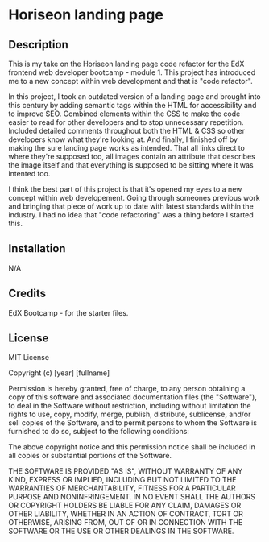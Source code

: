 # Horiseon landing page

## Description

This is my take on the Horiseon landing page code refactor for the EdX frontend web developer bootcamp - module 1. This project has introduced me to a new concept within web development and that is "code refactor". 

In this project, I took an outdated version of a landing page and brought into this century by adding semantic tags within the HTML for accessibility and to improve SEO. Combined elements within the CSS to make the code easier to read for other developers and to stop unnecessary repetition. Included detailed comments throughout both the HTML & CSS so other developers know what they're looking at. And finally, I finished off by making the sure landing page works as intended. That all links direct to where they're supposed too, all images contain an attribute that describes the image itself and that everything is supposed to be sitting where it was intented too.

I think the best part of this project is that it's opened my eyes to a new concept within web developement. Going through someones previous work and bringing that piece of work up to date with latest standards within the industry. I had no idea that "code refactoring" was a thing before I started this.

## Installation

N/A

## Credits

EdX Bootcamp - for the starter files.

## License

MIT License

Copyright (c) [year] [fullname]

Permission is hereby granted, free of charge, to any person obtaining a copy
of this software and associated documentation files (the "Software"), to deal
in the Software without restriction, including without limitation the rights
to use, copy, modify, merge, publish, distribute, sublicense, and/or sell
copies of the Software, and to permit persons to whom the Software is
furnished to do so, subject to the following conditions:

The above copyright notice and this permission notice shall be included in all
copies or substantial portions of the Software.

THE SOFTWARE IS PROVIDED "AS IS", WITHOUT WARRANTY OF ANY KIND, EXPRESS OR
IMPLIED, INCLUDING BUT NOT LIMITED TO THE WARRANTIES OF MERCHANTABILITY,
FITNESS FOR A PARTICULAR PURPOSE AND NONINFRINGEMENT. IN NO EVENT SHALL THE
AUTHORS OR COPYRIGHT HOLDERS BE LIABLE FOR ANY CLAIM, DAMAGES OR OTHER
LIABILITY, WHETHER IN AN ACTION OF CONTRACT, TORT OR OTHERWISE, ARISING FROM,
OUT OF OR IN CONNECTION WITH THE SOFTWARE OR THE USE OR OTHER DEALINGS IN THE
SOFTWARE.